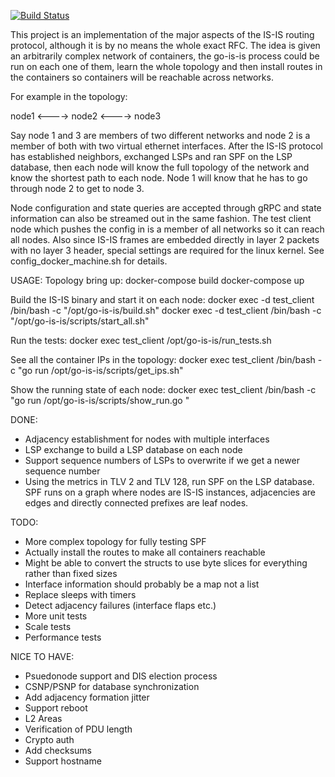 [![Build Status](https://travis-ci.org/connorwstein/go-is-is.svg?branch=master)](https://travis-ci.org/connorwstein/go-is-is)

This project is an implementation of the major aspects of the IS-IS routing protocol, although it is by no means the whole exact RFC. The idea is given an arbitrarily complex network of containers, the go-is-is process could be run on each one of them, learn the whole topology and then install routes in the containers so containers will be reachable across networks.

For example in the topology:

node1 <----> node2 <----> node3

Say node 1 and 3 are members of two different networks and node 2 is a member of both with two virtual ethernet interfaces. After the IS-IS protocol has established neighbors, exchanged LSPs and ran SPF on the LSP database, then each node will know the full topology of the network and know the shortest path to each node. Node 1 will know that he has to go through node 2 to get to node 3. 

Node configuration and state queries are accepted through gRPC and state information can also be streamed out in the same fashion. The test client node which pushes the config in is a member of all networks so it can reach all nodes. Also since IS-IS frames are embedded directly in layer 2 packets with no layer 3 header, special settings are required for the linux kernel. See config_docker_machine.sh for details.

USAGE:
Topology bring up:
docker-compose build
docker-compose up

Build the IS-IS binary and start it on each node:
docker exec -d test_client /bin/bash -c "/opt/go-is-is/build.sh"
docker exec -d test_client /bin/bash -c "/opt/go-is-is/scripts/start_all.sh"

Run the tests:
docker exec test_client /opt/go-is-is/run_tests.sh

See all the container IPs in the topology:
docker exec test_client /bin/bash -c "go run /opt/go-is-is/scripts/get_ips.sh"

Show the running state of each node:
docker exec test_client /bin/bash -c "go run /opt/go-is-is/scripts/show_run.go <IP OF CONTAINER>"

DONE:
- Adjacency establishment for nodes with multiple interfaces
- LSP exchange to build a LSP database on each node
- Support sequence numbers of LSPs to overwrite if we get a newer sequence number
- Using the metrics in TLV 2 and TLV 128, run SPF on the LSP database. SPF runs on a graph where
nodes are IS-IS instances, adjacencies are edges and directly connected prefixes are leaf nodes.

TODO:
- More complex topology for fully testing SPF
- Actually install the routes to make all containers reachable
- Might be able to convert the structs to use byte slices for everything rather than fixed sizes
- Interface information should probably be a map not a list
- Replace sleeps with timers
- Detect adjacency failures (interface flaps etc.)
- More unit tests
- Scale tests 
- Performance tests

NICE TO HAVE:
- Psuedonode support and DIS election process
- CSNP/PSNP for database synchronization
- Add adjacency formation jitter
- Support reboot
- L2 Areas
- Verification of PDU length
- Crypto auth
- Add checksums
- Support hostname
